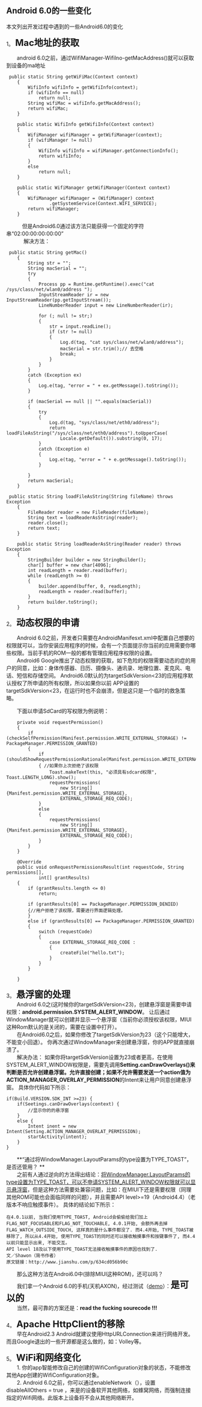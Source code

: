 ## Android 6.0的一些变化   

 
本文列出开发过程中遇到的一些Android6.0的变化

1。 **<font size = 5>Mac地址的获取</font>**　　　


　　android 6.0之前，通过WifiManager-WifiIno-getMacAddress()就可以获取到设备的ma地址

```
 public static String getWiFiMac(Context context)
    {
        WifiInfo wifiInfo = getWifiInfo(context);
        if (wifiInfo == null)
            return null;
        String wifiMac = wifiInfo.getMacAddress();     
        return wifiMac;
    }

    public static WifiInfo getWifiInfo(Context context)
    {
        WifiManager wifiManager = getWifiManager(context);
        if (wifiManager != null)
        {
            WifiInfo wifiInfo = wifiManager.getConnectionInfo();
            return wifiInfo;
        }
        else
            return null;
    }

    public static WifiManager getWifiManager(Context context)
    {
        WifiManager wifiManager = (WifiManager) context
                .getSystemService(Context.WIFI_SERVICE);
        return wifiManager;
    }

```
　　　但是Android6.0通过该方法只能获得一个固定的字符串“02:00:00:00:00:00”  
　
　　解决方法：

```
 public static String getMac()
    {
        String str = "";
        String macSerial = "";
        try
        {
            Process pp = Runtime.getRuntime().exec("cat /sys/class/net/wlan0/address ");
            InputStreamReader ir = new InputStreamReader(pp.getInputStream());
            LineNumberReader input = new LineNumberReader(ir);

            for (; null != str;)
            {
                str = input.readLine();
                if (str != null)
                {
                    Log.d(tag, "cat sys/class/net/wlan0/address");
                    macSerial = str.trim();// 去空格  
                    break;
                }
            }
        }
        catch (Exception ex)
        {
            Log.e(tag, "error = " + ex.getMessage().toString());
        }

        if (macSerial == null || "".equals(macSerial))
        {
            try
            {
                Log.d(tag, "sys/class/net/eth0/address");
                return loadFileAsString("/sys/class/net/eth0/address").toUpperCase(
                    Locale.getDefault()).substring(0, 17);
            }
            catch (Exception e)
            {
                Log.e(tag, "error = " + e.getMessage().toString());
            }

        }
        return macSerial;
    }

 public static String loadFileAsString(String fileName) throws Exception
    {
        FileReader reader = new FileReader(fileName);
        String text = loadReaderAsString(reader);
        reader.close();
        return text;
    }

    public static String loadReaderAsString(Reader reader) throws Exception
    {
        StringBuilder builder = new StringBuilder();
        char[] buffer = new char[4096];
        int readLength = reader.read(buffer);
        while (readLength >= 0)
        {
            builder.append(buffer, 0, readLength);
            readLength = reader.read(buffer);
        }
        return builder.toString();
    }
``` 



2。  **<font size = 5>动态权限的申请</font>**

　　Android 6.0之前，开发者只需要在AndroidManifesxt.xml中配置自己想要的权限就可以，当你安装应用程序的时候，会有一个页面提示你当前的应用需要你哪些权限。当前手机的ROM一般的都有管理应用程序权限的设置。  
　　Android6 Google推出了动态权限的获取，如下危险的权限需要动态的症的用户的同意，比如：身体传感器、日历、摄像头、通讯录、地理位置、麦克风、电话、短信和存储空间。 Android6.0默认的为targetSdkVersion<23的应用程序默认授权了所申请的所有权限，所以如果你以前 APP设置的targetSdkVersion<23，在运行时也不会崩溃，但是这只是一个临时的救急策略。    

　　下面以申请SdCard的写权限为例说明：    

```
    private void requestPermission()
    {
        if (checkSelfPermission(Manifest.permission.WRITE_EXTERNAL_STORAGE) != PackageManager.PERMISSION_GRANTED)
        {
            if (shouldShowRequestPermissionRationale(Manifest.permission.WRITE_EXTERNAL_STORAGE))
            { //如果你上次拒绝了该权限
                Toast.makeText(this, "必须具有sdcard权限", Toast.LENGTH_LONG).show();
                requestPermissions(
                    new String[]{Manifest.permission.WRITE_EXTERNAL_STORAGE},
                    EXTERNAL_STORAGE_REQ_CODE);
            }
            else
            {
                requestPermissions(
                    new String[]{Manifest.permission.WRITE_EXTERNAL_STORAGE},
                    EXTERNAL_STORAGE_REQ_CODE);
            }
        }
    }

    @Override
    public void onRequestPermissionsResult(int requestCode, String permissions[],
            int[] grantResults)
    {
        if (grantResults.length <= 0)
            return;

        if (grantResults[0] == PackageManager.PERMISSION_DENIED)
        {//用户拒绝了该权限，需要进行界面逻辑处理。
        }
        else if (grantResults[0] == PackageManager.PERMISSION_GRANTED)
        {
            switch (requestCode)
            {
                case EXTERNAL_STORAGE_REQ_CODE :
                {
                    createFile("hello.txt");
                }
            }
        }

    }
```  

3。  **<font size = 5>悬浮窗的处理</font>**  
　　Android 6.0之(这时候你的targetSdkVersion<23)，创建悬浮窗是需要申请权限：**android.permission.SYSTEM_ALERT_WINDOW**。 让后通过WindowManager就可以创建并显示一个悬浮窗（当前你必须授权该权限，MIUI这种Rom默认的是关闭的，需要在设置中打开）。  
　　在Android6.0之后，如果你修改了targetSdkVersion为23（这个只能增大，不能变小回退）。  你再次通过WindowManager来创建悬浮窗，你的APP就直接崩溃了。  
　　解决办法： 如果你将targetSdkVersion设置为23或者更高，在使用SYSTEM_ALERT_WINDOW权限是，需要先调用**Setting.canDrawOverlays()**来判断是否允许创建悬浮窗。允许直接创建；如果不允许需要发送一个action值为**ACTION_MANAGER_OVERLAY_PERMISSION**的Intent来让用户同意创建悬浮窗。 具体你代码如下所示：  

```
if(Build.VERSION.SDK_INT >=23) {
	if(Seetings.canDrawOverlays(context) {
		//显示你的的悬浮窗
	}
	else {
		Intent inent = new Intent(Setting.ACTION_MANAGER_OVERLAT_PERMISSION);
		startActivity(intent);
	}
}
```

　　**“通过将WindowManager.LayoutParams的type设置为TYPE_TOAST”，是否还管用？ **  
　　之前有人通过逆向的方法得出结论：[将WindowManager.LayoutParams的type设置为TYPE_TOAST，可以不申请SYSTEM_ALERT_WINDOW权限就可以显示悬浮窗](http://www.jianshu.com/p/634cd056b90c)，但是这种方法需要处兼容问题，比如：在MIUI下还是需要权限（同理其他ROM可能也会面临同样的问题），并且需要API level>=19（Android4.4）（老版本不响应触摸事件）。 具体的结论如下所示：  

```
在4.0.1以前, 当我们使用TYPE_TOAST, Android会偷偷给我们加上FLAG_NOT_FOCUSABLE和FLAG_NOT_TOUCHABLE, 4.0.1开始, 会额外再去掉FLAG_WATCH_OUTSIDE_TOUCH, 这样真的是什么事件都没了. 而4.4开始, TYPE_TOAST被移除了, 所以从4.4开始, 使用TYPE_TOAST的同时还可以接收触摸事件和按键事件了, 而4.4以前只能显示出来, 不能交互。  
API level 18及以下使用TYPE_TOAST无法接收触摸事件的原因也找到了.
文／Shawon（简书作者）
原文链接：http://www.jianshu.com/p/634cd056b90c
```
　　那么这种方法在Androi6.0中(排除MIUI这种ROM)，还可以吗？   
　　我们拿一个Android 6.0的手机(天机AXON)，经过测试（[demo](https://github.com/liaohuqiu/android-UCToast)）：**<font size = 5>是可以的</font>**   
　　当然，最可靠的方案还是：**read  the fucking sourecode !!!**  

4。 **<font size = 5>Apache HttpClient的移除</font>**   
　　早在Android2.3 Android就建议使用HttpURLConnection来进行网络开发。而且Google退出的一些开源都是这么做的，如：Volley等。  

5。 **<font size = 5>WiFi和网络变化</font>**  
　　1.  你的app智能修改自己的创建的WifiConfiguration对象的状态，不能修改其他App创建的WifiConfiguration对象。  
　　2.  Android 6.0之前，你可以通过enableNetwork（），设置disableAllOthers = true
，来是的设备软开其他网络，如蜂窝网络，而强制连接指定的Wifi网络。此版本上设备将不会从其他网络断开。  

